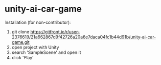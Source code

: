 # unity-ai-car-game

Installation (for non-contributor):
1. git clone https://gitfront.io/r/user-2376619/21a662867d9f42726a20a6e7daca04fc1b44d91b/unity-ai-car-game.git
2. open project with Unity
3. search 'SampleScene' and open it
4. click 'Play'
